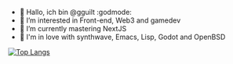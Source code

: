 - 👋 Hallo, ich bin @gguilt :godmode:
- 👀 I’m interested in Front-end, Web3 and gamedev
- 🌱 I’m currently mastering NextJS
- 💞️ I'm in love with synthwave, Emacs, Lisp, Godot and OpenBSD

[![Top Langs](https://github-readme-stats.vercel.app/api/top-langs/?username=gguilt&layout=compact&theme=gotham)](https://github.com/anuraghazra/github-readme-stats)
